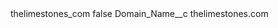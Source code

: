 <?xml version="1.0" encoding="UTF-8"?>
<CustomMetadata xmlns="http://soap.sforce.com/2006/04/metadata" xmlns:xsi="http://www.w3.org/2001/XMLSchema-instance" xmlns:xsd="http://www.w3.org/2001/XMLSchema">
    <label>thelimestones_com</label>
    <protected>false</protected>
    <values>
        <field>Domain_Name__c</field>
        <value xsi:type="xsd:string">thelimestones.com</value>
    </values>
</CustomMetadata>
